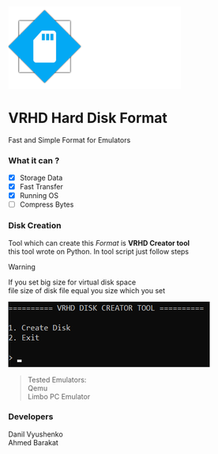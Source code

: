 <img src="format.png" width="350px">

# VRHD Hard Disk Format

Fast and Simple Format for Emulators 

### What it can ?
- [X] Storage Data
- [X] Fast Transfer
- [X] Running OS
- [ ] Compress Bytes  

### Disk Creation

Tool which can create this _Format_ is **VRHD Creator tool** <br>
this tool wrote on Python. In tool script just follow steps 

> [!WARNING]
> If you set big size for virtual disk space <br> file size of disk file equal you size which you set


![desktop](tool.png)

> Tested Emulators: <br>
> Qemu <br>
> Limbo PC Emulator

### Developers
Danil Vyushenko <br>
Ahmed Barakat
